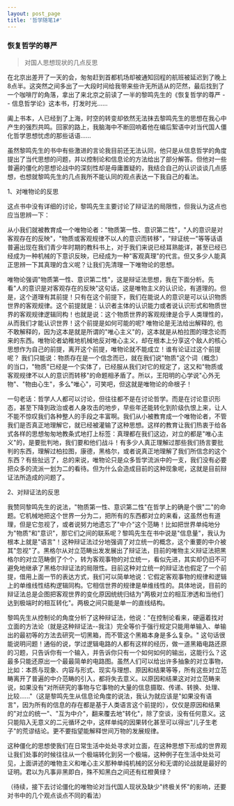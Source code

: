 ```yaml
---
layout: post_page
title: '哲学随笔1#'
---
```


### 恢复哲学的尊严

> 对国人思想现状的几点反思

<!-- break -->

 在北京出差开了一天的会，匆匆赶到首都机场却被通知回程的航班被延迟到了晚上8点半。这突然之间多出了一大段时间给我带来些许无所适从的茫然，最后找到了一个咖啡厅的角落，拿出了来北京之前读了一半的黎鸣先生的《恢复哲学的尊严 -- 信息哲学论》这本书，打发时光......

阖上书本，人已经到了上海，时空的转变却依然无法抹去黎鸣先生的思想在我心中产生的强烈共鸣。回家的路上，我脑海中不断回响着他在编后絮语中对当代国人僵化哲学思想忧虑的那些话语......

虽然黎鸣先生的书中有些激进的言论我目前还无法认同，他只是从信息哲学的角度提出了当代思想的问题，并以控制论和信息论的方法给出了部分解答。但他对一些普遍的僵化的思想论战中的深刻性却是毋庸置疑的，我结合自己的认识谈谈几点感想，也想就黎鸣先生的几点我所不能认同的观点表达一下我自己的看法。

1、对唯物论的反思

这点书中没有详细的讨论，黎鸣先生主要讨论了辩证法的局限性，但我认为这点也应当思辨一下：

从小我们就被教育成一个唯物论者："物质第一性、意识第二性"，"人的意识是对客观存在的反映"，"物质或客观规律不以人的意识而转移"，"辩证统一"等等话语普遍出现在我们青少年时期的教科书上，对于我们来说已经耳熟能详，甚至已经已经成为一种机械的下意识反映，已经成为一种"客观真理"的代言。但又多少人能真正思辨一下其真理的含义呢？让我们先清理一下唯物论的思想。

唯物论强调"物质第一性、意识第二性"，这是辩证法思想，我在下面分析。先看"人的意识是对客观存在的反映"这句话，这是唯物主义的认识论，有道理的。但是，这个道理有其前提！只有在这个前提下，我们在能说人的意识是可以认识物质世界的客观规律。这个前提就是：认识者主体的认识能力或者说认识形式和物质世界的客观规律逻辑同构！也就是说：这个物质世界的客观规律是合乎人类理性的，从而我们才能认识世界！这个前提是如何可能的呢? 唯物论是无法给出解释的, 也不敢解释的，因为这本是就是所谓的"唯心主义"的，这本就是从柏拉图的理念论而来的东西。唯物论者幼稚地机械地反对唯心主义，却在根本上分享这个敌人的核心思想作为自己的前提，离开这个前提，唯物论就不能成立！谁有论证过这个前提呢？ 我们只能说：物质存在是一个信念而已，就在我们说"物质"这个词（概念）的当口，"物质"已经是一个实体了，已经服从我们对它的规定了，这又和"物质或客观规律不以人的意识而转移"的命题相矛盾了。所以，王阳明的心学说"心外无物"、"物由心生"，多么"唯心"，可笑吧，但这就是唯物论的命根子！

一句老话：哲学人人都可以讨论，但往往都不是在讨论哲学。而是在讨论意识形态，甚至下降到政治或者人身攻击的地步，早些年还能转化到阶级仇恨上来，让人不能不惊叹我们各种整人的手段之丰富啊。我们从小被教育成一个唯物论者，不管我们是否真正地理解它，就已经被灌输了这种思想。这样的教育让我们热衷于给各式各样的思想匆匆地教条式地打上标签：真理都在我们这边，对立的都是"唯心主义"的，是要批判地，我们要和他们战斗！有多少人真正理解过那些我们扬言要批判的东西，理解过柏拉图，康德，黑格尔，或者说真正地理解了我们所信念的这个东西？有些扯远了，总的来说，唯物论只是众多哲学流派中的一支，我们没有必要把众多的流派一划为二的看待。但为什么会造成目前的这种现象呢，这就是目前辩证法所造成的问题了。

2、对辩证法的反思

我赞同黎鸣先生的说法，"物质第一性、意识第二性"在哲学上的确是个很"二"的命题。它机械地把这个世界一分为二，把所有的东西都对立的来看，这虽然也有道理，但是它忽视了，或者说努力地遗忘了"中介"这个范畴！比如把世界单纯地分为"物质"和"意识"，那它们之间的联系呢？黎鸣先生在书中说是"信息量"，我认为根本上就是"语言"！这种辩证法过分地强调了对立统一的概念，这个重要的中介被其"忽视"了。黑格尔从对立范畴出发发展出了辩证法，目前的唯物主义辩证法把黑格尔的对立范畴倒了个个，转为客观事物的对立统一，看似先进，其实却仍旧不可避免地继承了黑格尔辩证法的局限性。目前这种对立统一的辩证法也假定了一个前提，借用上面一节的表达方式，我们可以简单地说：它假定客观事物的规律和逻辑上的单维线性结构逻辑同构。它相信世界的规律是单维线性的。具体地说，目前的辩证法总是企图把客观世界的变化原因统统归结为"两极对立的相互渗透和当他们达到极端时的相互转化"。两极之间只能是单一的直线结构。

黎鸣先生从控制论的角度分析了这种辩证法，他说："在控制论看来，硬逼着找对立面的方法论（就是这种辩证法--我注）完全等价于强行规定只能用单输入、单输出的最初等的方法去研究一切黑箱，而不管这个黑箱本身是多么复杂。" 这句话很能说明问题！通俗的说，学过逻辑电路的人都有这样的经历，做一道黑箱电路还原的习题，只告诉你有一个输入，并告诉你只有一个如何如何的输出，这能行么？这最多只能还原出一个最最简单的电路图。虽然人们可以给出许多抽象的对立事物，比如：本质与现象、内容与形式、现实与理想、原因和结果等等，所有这些对立范畴离开了普遍的中介范畴的引入，都将失去意义。以原因和结果这对对立范畴来说，如果没有"对所研究的事物与它事物的大量的信息摄取、传递、转换、处理、比较......"（这是黎鸣先生从信息论角度的说法，我认为就应该是"如果没有语言"，因为所有的信息的存在都是基于人类语言这个前提的），仅仅是原因和结果的"对立的统一"、"互为中介"，翻来覆去地"转化"，除了空谈，没有任何意义。这只能陷入无意义的二元循环之中，这样单纯的因果转化甚至可以得出"儿子生老子"的荒谬结论。更不要指望能解释世间万物的发展规律。

这种僵化的思想使我们在日常生活中处处寻求对立面，在这种思想下形成的世界观让我们处事的时候往往从一个极端转化到另一个极端，这种例子在生活中处处可见，上面讲述的唯物主义和唯心主义那种单纯机械的区分和无谓的论战就是最好的证明。君以为凡事非黑即白，殊不知黑白之间还有红橙黄绿？

（待续，接下去讨论僵化的唯物论对当代国人现状及缺少"终极关怀"的影响，还要对书中的几个观点谈点不同的看法）
